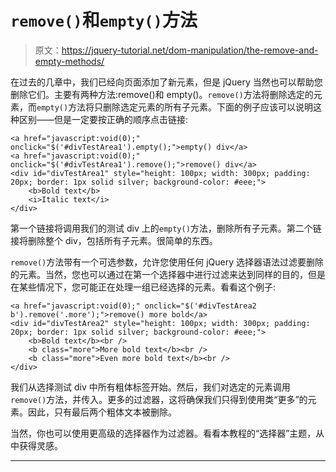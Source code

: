 # `remove()`和`empty()`方法

> 原文：<https://jquery-tutorial.net/dom-manipulation/the-remove-and-empty-methods/>

在过去的几章中，我们已经向页面添加了新元素，但是 jQuery 当然也可以帮助您删除它们。主要有两种方法:remove()和 empty()。`remove()`方法将删除选定的元素，而`empty()`方法将只删除选定元素的所有子元素。下面的例子应该可以说明这种区别——但是一定要按正确的顺序点击链接:

```
<a href="javascript:void(0);" onclick="$('#divTestArea1').empty();">empty() div</a>   
<a href="javascript:void(0);" onclick="$('#divTestArea1').remove();">remove() div</a>
<div id="divTestArea1" style="height: 100px; width: 300px; padding: 20px; border: 1px solid silver; background-color: #eee;">
	<b>Bold text</b>
	<i>Italic text</i>
</div>
```

第一个链接将调用我们的测试 div 上的`empty()`方法，删除所有子元素。第二个链接将删除整个 div，包括所有子元素。很简单的东西。

`remove()`方法带有一个可选参数，允许您使用任何 jQuery 选择器语法过滤要删除的元素。当然，您也可以通过在第一个选择器中进行过滤来达到同样的目的，但是在某些情况下，您可能正在处理一组已经选择的元素。看看这个例子:

```
<a href="javascript:void(0);" onclick="$('#divTestArea2 b').remove('.more');">remove() more bold</a>
<div id="divTestArea2" style="height: 100px; width: 300px; padding: 20px; border: 1px solid silver; background-color: #eee;">
	<b>Bold text</b><br />
	<b class="more">More bold text</b><br />
	<b class="more">Even more bold text</b><br />
</div>
```

我们从选择测试 div 中所有粗体标签开始。然后，我们对选定的元素调用`remove()`方法，并传入。更多的过滤器，这将确保我们只得到使用类“更多”的元素。因此，只有最后两个粗体文本被删除。

<input type="hidden" name="IL_IN_ARTICLE">

当然，你也可以使用更高级的选择器作为过滤器。看看本教程的“选择器”主题，从中获得灵感。

* * *